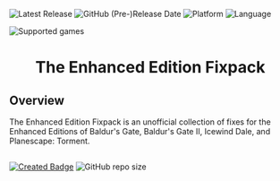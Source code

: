 ![Latest Release](https://img.shields.io/github/v/release/Gibberlings3/EE_Fixpack?include_prereleases&color=blue)
![GitHub (Pre-)Release Date](https://img.shields.io/github/release-date-pre/Gibberlings3/EE_Fixpack?color=gold)
![Platform](https://img.shields.io/static/v1?label=platform&message=windows%20%7C%20macOS%20%7C%20linux%20%7C%20Project%20Infinity&color=informational)
![Language](https://img.shields.io/static/v1?label=language&message=English&color=limegreen)

![Supported games](https://img.shields.io/static/v1?label=supported%20games&message=BGEE%20%7C%20BG2EE%20%7C%20IWDEE%20%7C%20PsTEE&color=dodgerblue)


<div align="center"><h1></a>The Enhanced Edition Fixpack</h1>

</div>

## Overview



The Enhanced Edition Fixpack is an unofficial collection of fixes for the Enhanced Editions of Baldur's Gate, Baldur's Gate II, Icewind Dale, and Planescape: Torment. 
<!--
## 

 :page_facing_up: [Read the mod's readme](https://gibberlings3.github.io/Documentation/readmes/readme-cdtweaks.html) 
-->

## 

[![Created Badge](https://badges.pufler.dev/created/Gibberlings3/EE_Fixpack?style=plastic&label=Created)](https://badges.pufler.dev)
![GitHub repo size](https://img.shields.io/github/repo-size/Gibberlings3/EE_Fixpack?style=plastic&label=repo%20size)

